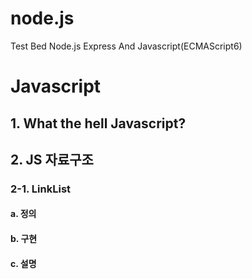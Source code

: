 # node.js
Test Bed Node.js Express And Javascript(ECMAScript6)

# Javascript
## 1. What the hell Javascript?
## 2. JS 자료구조
### 2-1. LinkList<br>
#### a. 정의
#### b. 구현
#### c. 설명
